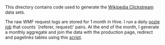 This directory contains code used to generate the [Wikipedia Clickstream](https://meta.wikimedia.org/wiki/Research:Wikipedia_clickstream) data sets.

The raw WMF request  logs are stored for 1 month in Hive. I run a daily [oozie job](https://github.com/ewulczyn/wmf/tree/master/clickstream/oozie)
that counts `(referer, request)' pairs. At the end of the month, I generate a monthly aggregate and join the data with the production 
page, redirect and pagelinks tables using this [script](https://github.com/ewulczyn/wmf/blob/master/clickstream/publish/generate_monthly_agg.sql).
